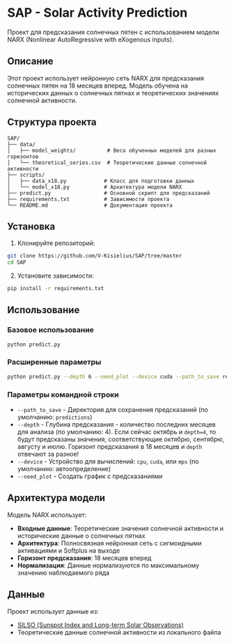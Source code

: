 # SAP - Solar Activity Prediction

Проект для предсказания солнечных пятен с использованием модели NARX (Nonlinear AutoRegressive with eXogenous inputs).

## Описание

Этот проект использует нейронную сеть NARX для предсказания солнечных пятен на 18 месяцев вперед. Модель обучена на исторических данных о солнечных пятнах и теоретических значениях солнечной активности.

## Структура проекта

```
SAP/
├── data/
│   ├── model_weights/          # Веса обученных моделей для разных горизонтов
│   └── theoretical_series.csv  # Теоретические данные солнечной активности
├── scripts/
│   ├── data_x18.py            # Класс для подготовки данных
│   └── model_x18.py           # Архитектура модели NARX
├── predict.py                 # Основной скрипт для предсказаний
├── requirements.txt           # Зависимости проекта
└── README.md                  # Документация проекта
```

## Установка

1. Клонируйте репозиторий:
```bash
git clone https://github.com/V-Kisielius/SAP/tree/master
cd SAP
```

2. Установите зависимости:
```bash
pip install -r requirements.txt
```

## Использование

### Базовое использование

```bash
python predict.py
```

### Расширенные параметры

```bash
python predict.py --depth 6 --need_plot --device cuda --path_to_save results
```

### Параметры командной строки

- `--path_to_save` - Директория для сохранения предсказаний (по умолчанию: `predictions`)
- `--depth` - Глубина предсказания - количество последних месяцев для анализа (по умолчанию: 4). Если сейчас октябрь и `depth=4`, то будут предсказаны значения, соответствующие октябрю, сентябрю, августу и июлю. Горизонт предсказания в 18 месяцев и `depth` отвечают за разное!
- `--device` - Устройство для вычислений: `cpu`, `cuda`, или `mps` (по умолчанию: автоопределение)
- `--need_plot` - Создать график с предсказаниями

## Архитектура модели

Модель NARX использует:
- **Входные данные**: Теоретические значения солнечной активности и исторические данные о солнечных пятнах
- **Архитектура**: Полносвязная нейронная сеть с сигмоидными активациями и Softplus на выходе
- **Горизонт предсказания**: 18 месяцев вперед
- **Нормализация**: Данные нормализуются по максимальному значению наблюдаемого ряда

## Данные

Проект использует данные из:
- [SILSO (Sunspot Index and Long-term Solar Observations)](https://www.sidc.be/SILSO/)
- Теоретические данные солнечной активности из локального файла
